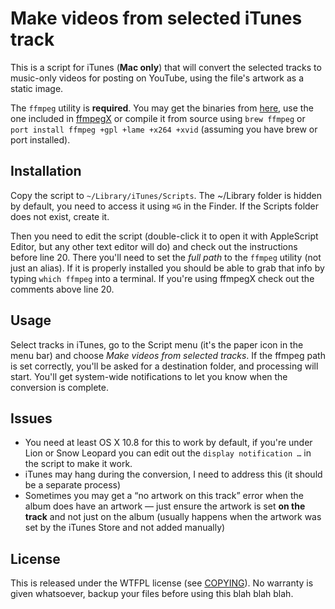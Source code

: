# Make videos from selected iTunes track #


This is a script for iTunes (**Mac only**) that will convert the selected tracks to music-only videos for posting on YouTube, using the file's artwork as a static image.

The `ffmpeg` utility is **required**. You may get the binaries from [here](http://www.evermeet.cx/ffmpeg/), use the one included in [ffmpegX](http://www.ffmpegx.com/) or compile it from source using `brew ffmpeg` or `port install ffmpeg +gpl +lame +x264 +xvid` (assuming you have brew or port installed).


## Installation ##

Copy the script to `~/Library/iTunes/Scripts`. The ~/Library folder is hidden by default, you need to access it using `⌘G` in the Finder. If the Scripts folder does not exist, create it.

Then you need to edit the script (double-click it to open it with AppleScript Editor, but any other text editor will do) and check out the instructions before line 20. There you'll need to set the *full path* to the `ffmpeg` utility (not just an alias). If it is properly installed you should be able to grab that info by typing `which ffmpeg` into a terminal. If you're using ffmpegX check out the comments above line 20.

## Usage ##

Select tracks in iTunes, go to the Script menu (it's the paper icon in the menu bar) and choose *Make videos from selected tracks*. If the ffmpeg path is set correctly, you'll be asked for a destination folder, and processing will start. You'll get system-wide notifications to let you know when the conversion is complete.

## Issues ##

* You need at least OS X 10.8 for this to work by default, if you're under Lion or Snow Leopard you can edit out the `display notification …` in the script to make it work.
* iTunes may hang during the conversion, I need to address this (it should be a separate process)
* Sometimes you may get a “no artwork on this track” error when the album does have an artwork — just ensure the artwork is set **on the track** and not just on the album (usually happens when the artwork was set by the iTunes Store and not added manually)

## License ##

This is released under the WTFPL license (see [COPYING](COPYING)). No warranty is given whatsoever, backup your files before using this blah blah blah.
